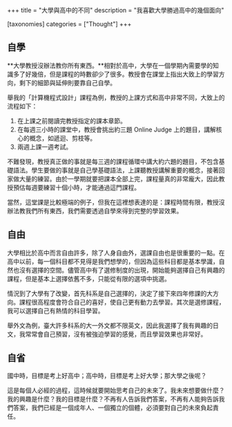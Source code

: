+++
title = "大學與高中的不同"
description = "我喜歡大學勝過高中的幾個面向"

[taxonomies]
categories = ["Thought"]
+++

## 自學

**大學教授沒辦法教你所有東西。**相對於高中，大學在一個學期內需要學的知識多了好幾倍，但是課程的時數卻少了很多。教授會在課堂上指出大致上的學習方向，剩下的細節與延伸則要靠自己自學。

舉我的「計算機程式設計」課程為例，教授的上課方式和高中非常不同，大致上的流程如下：
1. 在上課之前閱讀完教授指定的課本章節。
2. 在每週三小時的課堂中，教授會挑出約三題 Online Judge 上的題目，講解核心的概念，如遞迴、剪枝等。
3. 兩週上課一週考試。

不難發現，教授真正做的事就是每三週的課程循環中講大約六題的題目，不包含基礎語法。學生要做的事就是自己學基礎語法，上課聽教授講解重要的概念，接著回家做大量的練習。由於一學期就要把課本全部上完，課程量真的非常龐大，因此教授預估每週要練習十個小時，才能通過這門課程。

當然，這堂課是比較極端的例子，但我在這裡想表達的是：課程時間有限，教授沒辦法教我們所有東西，我們需要透過自學來得到完整的學習效果。

## 自由

大學相比於高中而言自由許多，除了人身自由外，選課自由也是很重要的一點。在高中以前，每一個科目都不見得是我們想學的，但因為這些科目都是基本學識，自然也沒有選擇的空間。儘管高中有了選修制度的出現，開始能夠選擇自己有興趣的課程，但是基本上選擇依舊不多，只能從有限的選項中挑選。

情況到了大學有了改變，首先科系是自己選擇的，決定了接下來四年修課的大方向。課程很高程度會符合自己的喜好，使自己更有動力去學習。其次是選修課程，我可以選擇自己有熱情的科目學習。

舉外文為例，臺大許多科系的大一外文都不限英文，因此我選擇了我有興趣的日文，我常常會自己預習，沒有被強迫學習的感覺，而且學習效果也非常好。

## 自省

國中時，目標是考上好高中；高中時，目標是考上好大學；那大學之後呢？

這是每個人必經的過程，這時候就要開始思考自己的未來了。我未來想要做什麼？我的興趣是什麼？我的目標是什麼？不再有人告訴我們答案，不再有人能夠告訴我們答案，我們已經是一個成年人、一個獨立的個體，必須要對自己的未來負起責任。